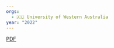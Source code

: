 ```yaml
---
orgs:
  - 🇦🇺 University of Western Australia
year: "2022"
---
```


[PDF](pdfs/THESIS_DOCTOR_OF_PHILOSOPHY_ANWAR_Omar_2022.pdf)

